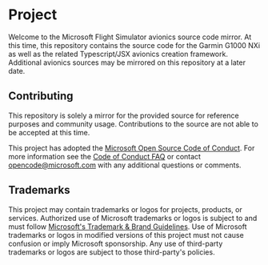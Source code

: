# Project

Welcome to the Microsoft Flight Simulator avionics source code mirror. At this time, this repository contains the source code for the Garmin G1000 NXi as well as the related Typescript/JSX avionics creation framework. Additional avionics sources may be mirrored on this repository at a later date.

## Contributing

This repository is solely a mirror for the provided source for reference purposes and community usage. Contributions to the source are not able to be accepted at this time.

This project has adopted the [Microsoft Open Source Code of Conduct](https://opensource.microsoft.com/codeofconduct/).
For more information see the [Code of Conduct FAQ](https://opensource.microsoft.com/codeofconduct/faq/) or
contact [opencode@microsoft.com](mailto:opencode@microsoft.com) with any additional questions or comments.

## Trademarks

This project may contain trademarks or logos for projects, products, or services. Authorized use of Microsoft 
trademarks or logos is subject to and must follow 
[Microsoft's Trademark & Brand Guidelines](https://www.microsoft.com/en-us/legal/intellectualproperty/trademarks/usage/general).
Use of Microsoft trademarks or logos in modified versions of this project must not cause confusion or imply Microsoft sponsorship.
Any use of third-party trademarks or logos are subject to those third-party's policies.
